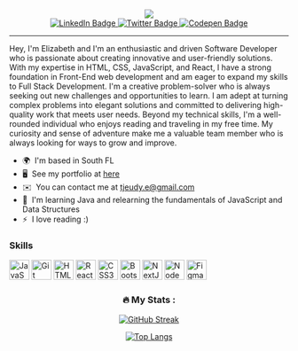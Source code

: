 #
<div id="header" align="center">
  <img src="https://media1.giphy.com/media/XwBzLXzYq7ljHBXkHk/giphy.gif?cid=ecf05e47mwq8eei5nwql5gckb5pwwhlte56fzpy5g2lfi7ds&rid=giphy.gif&ct=s"/>
<div id="badges">
  <a href="https://www.linkedin.com/in/elizabeth-jeudy/">
    <img src="https://img.shields.io/badge/LinkedIn-yellow?style=for-the-badge&logo=linkedin&logoColor=white" alt="LinkedIn Badge" target="_blank"/>
  </a>
  
  <a href="https://twitter.com/LizzyCodes">
    <img src="https://img.shields.io/badge/Twitter-brown?style=for-the-badge&logo=twitter&logoColor=white" alt="Twitter Badge" target="_blank"/>
  </a>
  
   <a href="https://codepen.io/elizabethJeudy">
    <img src="https://img.shields.io/badge/Codepen-yellow?style=for-the-badge&logo=codepen&logoColor=white" alt="Codepen Badge" target="_blank"/>
  </a>
  <br/>
  <img src="https://komarev.com/ghpvc/?username=elizabethJeudy&style=flat-square&color=green" alt=""/>
  
  </div>

</div>



-------------------

Hey, I'm Elizabeth and I'm an enthusiastic and driven Software Developer who is passionate about creating innovative and user-friendly solutions. With my expertise in HTML, CSS, JavaScript, and React, I have a strong foundation in Front-End web development and am eager to expand my skills to Full Stack Development. I'm a creative problem-solver who is always seeking out new challenges and opportunities to learn. I am adept at turning complex problems into elegant solutions and committed to delivering high-quality work that meets user needs. Beyond my technical skills, I'm a well-rounded individual who enjoys reading and traveling in my free time. My curiosity and sense of adventure make me a valuable team member who is always looking for ways to grow and improve.

*   🌍  I'm based in South FL
*   🖥️  See my portfolio at [here](https://elizabethjeudy.com/)
*   ✉️  You can contact me at [tjeudy.e@gmail.com](mailto:tjeudy.e@gmail.com)
*   🧠  I'm learning Java and relearning the fundamentals of JavaScript and Data Structures
*   ⚡  I love reading :)


### Skills 
<p align="left">
<a href="https://developer.mozilla.org/en-US/docs/Web/JavaScript" target="_blank" rel="noreferrer"><img src="https://raw.githubusercontent.com/danielcranney/readme-generator/main/public/icons/skills/javascript-colored.svg" width="36" height="36" alt="JavaScript" /></a>
<a href="https://git-scm.com/" target="_blank" rel="noreferrer"><img src="https://raw.githubusercontent.com/danielcranney/readme-generator/main/public/icons/skills/git-colored.svg" width="36" height="36" alt="Git" /></a>
<a href="https://developer.mozilla.org/en-US/docs/Glossary/HTML5" target="_blank" rel="noreferrer"><img src="https://raw.githubusercontent.com/danielcranney/readme-generator/main/public/icons/skills/html5-colored.svg" width="36" height="36" alt="HTML5" /></a>
<a href="https://reactjs.org/" target="_blank" rel="noreferrer"><img src="https://raw.githubusercontent.com/danielcranney/readme-generator/main/public/icons/skills/react-colored.svg" width="36" height="36" alt="React" /></a>
<a href="https://www.w3.org/TR/CSS/#css" target="_blank" rel="noreferrer"><img src="https://raw.githubusercontent.com/danielcranney/readme-generator/main/public/icons/skills/css3-colored.svg" width="36" height="36" alt="CSS3" /></a>
<a href="https://getbootstrap.com/" target="_blank" rel="noreferrer"><img src="https://raw.githubusercontent.com/danielcranney/readme-generator/main/public/icons/skills/bootstrap-colored.svg" width="36" height="36" alt="Bootstrap" /></a>
<a href="https://nextjs.org/docs" target="_blank" rel="noreferrer"><img src="https://raw.githubusercontent.com/danielcranney/readme-generator/main/public/icons/skills/nextjs-colored-dark.svg" width="36" height="36" alt="NextJs" /></a>
<a href="https://nodejs.org/en/" target="_blank" rel="noreferrer"><img src="https://raw.githubusercontent.com/danielcranney/readme-generator/main/public/icons/skills/nodejs-colored.svg" width="36" height="36" alt="NodeJS" /></a>
<a href="https://www.figma.com/" target="_blank" rel="noreferrer"><img src="https://raw.githubusercontent.com/danielcranney/readme-generator/main/public/icons/skills/figma-colored.svg" width="36" height="36" alt="Figma" /></a>
</p>

                    
    

  <div id="stats" align="center">
  
  ### :fire: My Stats :
  
  [![GitHub Streak](http://github-readme-streak-stats.herokuapp.com?user=elizabethJeudy&theme=modern-lilac)](https://git.io/streak-stats)
    
  [![Top Langs](https://github-readme-stats.vercel.app/api/top-langs/?username=elizabethJeudy&layout=compact&theme=vision-friendly-dark)](https://github.com/anuraghazra/github-readme-stats)

</div>
